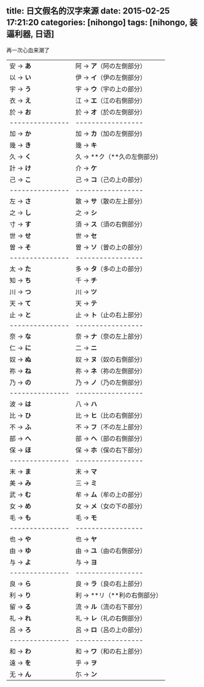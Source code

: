 title: 日文假名的汉字来源
date: 2015-02-25 17:21:20
categories: [nihongo]
tags: [nihongo, 装逼利器, 日语]
---

再一次心血来潮了

|               |                                |
|---------------|--------------------------------|
|安  →  **あ**  |  阿  →  **ア**（阿の左側部分）   |
|以  →  **い**  |  伊  →  **イ**（伊の左側部分）   |
|宇  →  **う**  |  宇  →  **ウ**（宇の上の部分）    |
|衣  →  **え**  |  江  →  **エ**（江の右側部分）   |
|於  →  **お**  |  於  →  **オ**（於の左側部分）   |
|---------------|-----------------|
|加  →  **か**  |  加  →  **カ**（加の左側部分)   |
|幾  →  **き**  |  幾  →  **キ**                |
|久  →  **く**   | 久  →  **ク（**久の左側部分)   |
|計  →  **け**  |  介  →  **ケ**                |
|己  →  **こ**  |  己  →  **コ**（己の上の部分）   |
|---------------|-----------------|
|左  →  **さ**  |  散  →  **サ**（散の左上部分）   |
|之  →  **し**  |  之  →  **シ**                |
|寸  →  **す**  |  須  →  **ス**（須の右側部分）   |
|世  →  **せ**  |  世  →  **セ**                |
|曽  →  **そ**  |  曽  →  **ソ**（曽の上の部分）   |
|---------------|-----------------|
|太  →  **た**  |  多  →  **タ**（多の上の部分）   |
|知  →  **ち**  |  千  →  **チ**                |
|川  →  **つ**  |  川  →  **ツ**                |
|天  →  **て**  |  天  →  **テ**                |
|止  →  **と**  |  止  →  **ト**（止の右上部分）   |
|---------------|-----------------|
|奈  →  **な**  |  奈  →  **ナ**（奈の左上部分）   |
|仁  →  **に**  |  二  →  **ニ**                |
|奴  →  **ぬ**  |  奴  →  **ヌ**（奴の右側部分）   |
|祢  →  **ね**  |  祢  →  **ネ**（祢の左側部分）   |
|乃  →  **の**  |  乃  →  **ノ**（乃の左側部分）   |
|---------------|-----------------|
|波  →  **は**  |  八  →  **ハ**                |
|比  →  **ひ**  |  比  →  **ヒ**（比の右側部分）   |
|不  →  **ふ**  |  不  →  **フ**（不の左上部分）   |
|部  →  **へ**  |  部  →  **ヘ**（部の右側部分）   |
|保  →  **ほ**  |  保  →  **ホ**（保の右下部分）   |
|---------------|-----------------|
|末  →  **ま**  |  末  →  **マ**                |
|美  →  **み**  |  三  →  **ミ**                |
|武  →  **む**  |  牟  →  **ム**（牟の上の部分）   |
|女  →  **め**  |  女  →  **メ**（女の下の部分）   |
|毛  →  **も**  |  毛  →  **モ**                |
|---------------|-----------------|
|也  →  **や**  |  也  →  **ヤ**                |
|由  →  **ゆ**  |  由  →  **ユ**（由の右側部分）   |
|与  →  **よ**  |  与  →  **ヨ**                |
|---------------|-----------------|
|良  →  **ら**  |  良  →  **ラ**（良の右上部分）   |
|利  →  **り**  |  利  →  **リ（**利の右側部分）   |
|留  →  **る**  |  流  →  **ル**（流の右下部分）   |
|礼  →  **れ**  |  礼  →  **レ**（礼の右側部分）   |
|呂  →  **ろ**  |  呂  →  **ロ**（呂の上の部分）   |
|---------------|-----------------|
|和  →  **わ**  |  和  →  **ワ**（和の右上部分）   |
|遠  →  **を**  |  乎  →  **ヲ**                |
|无  →  **ん**  |  尓  →  **ン** 
